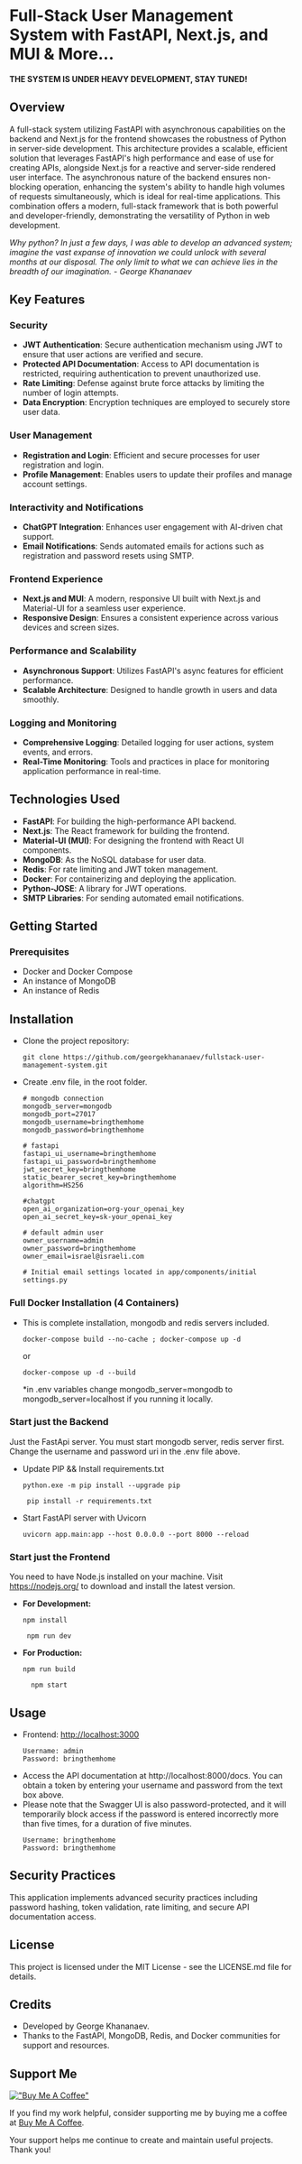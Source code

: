 # Full-Stack User Management System with FastAPI, Next.js, and MUI & More...
**THE SYSTEM IS UNDER HEAVY DEVELOPMENT, STAY TUNED!**

## Overview

A full-stack system utilizing FastAPI with asynchronous capabilities on the backend and Next.js for the frontend showcases the robustness of Python in server-side development. This architecture provides a scalable, efficient solution that leverages FastAPI's high performance and ease of use for creating APIs, alongside Next.js for a reactive and server-side rendered user interface. The asynchronous nature of the backend ensures non-blocking operation, enhancing the system's ability to handle high volumes of requests simultaneously, which is ideal for real-time applications. This combination offers a modern, full-stack framework that is both powerful and developer-friendly, demonstrating the versatility of Python in web development.

_Why python? In just a few days, I was able to develop an advanced system; imagine the vast expanse of innovation we could unlock with several months at our disposal. The only limit to what we can achieve lies in the breadth of our imagination. - George Khananaev_

## Key Features

### Security
- **JWT Authentication**: Secure authentication mechanism using JWT to ensure that user actions are verified and secure.
- **Protected API Documentation**: Access to API documentation is restricted, requiring authentication to prevent unauthorized use.
- **Rate Limiting**: Defense against brute force attacks by limiting the number of login attempts.
- **Data Encryption**: Encryption techniques are employed to securely store user data.


### User Management
- **Registration and Login**: Efficient and secure processes for user registration and login.
- **Profile Management**: Enables users to update their profiles and manage account settings.

### Interactivity and Notifications
- **ChatGPT Integration**: Enhances user engagement with AI-driven chat support.
- **Email Notifications**: Sends automated emails for actions such as registration and password resets using SMTP.

### Frontend Experience
- **Next.js and MUI**: A modern, responsive UI built with Next.js and Material-UI for a seamless user experience.
- **Responsive Design**: Ensures a consistent experience across various devices and screen sizes.

### Performance and Scalability
- **Asynchronous Support**: Utilizes FastAPI's async features for efficient performance.
- **Scalable Architecture**: Designed to handle growth in users and data smoothly.

### Logging and Monitoring
- **Comprehensive Logging**: Detailed logging for user actions, system events, and errors.
- **Real-Time Monitoring**: Tools and practices in place for monitoring application performance in real-time.

## Technologies Used

- **FastAPI**: For building the high-performance API backend.
- **Next.js**: The React framework for building the frontend.
- **Material-UI (MUI)**: For designing the frontend with React UI components.
- **MongoDB**: As the NoSQL database for user data.
- **Redis**: For rate limiting and JWT token management.
- **Docker**: For containerizing and deploying the application.
- **Python-JOSE**: A library for JWT operations.
- **SMTP Libraries**: For sending automated email notifications.

## Getting Started

### Prerequisites

- Docker and Docker Compose
- An instance of MongoDB
- An instance of Redis


## Installation
* Clone the project repository:
   ```shell
   git clone https://github.com/georgekhananaev/fullstack-user-management-system.git
   ```

* Create .env file, in the root folder.
  ```text
  # mongodb connection
  mongodb_server=mongodb
  mongodb_port=27017
  mongodb_username=bringthemhome
  mongodb_password=bringthemhome
  
  # fastapi
  fastapi_ui_username=bringthemhome
  fastapi_ui_password=bringthemhome
  jwt_secret_key=bringthemhome
  static_bearer_secret_key=bringthemhome
  algorithm=HS256
  
  #chatgpt
  open_ai_organization=org-your_openai_key
  open_ai_secret_key=sk-your_openai_key
  
  # default admin user
  owner_username=admin
  owner_password=bringthemhome
  owner_email=israel@israeli.com
  
  # Initial email settings located in app/components/initial settings.py
  ```


### Full Docker Installation (4 Containers)
* This is complete installation, mongodb and redis servers included.
    ```shell
    docker-compose build --no-cache ; docker-compose up -d
    ``` 
  or
    ```shell
    docker-compose up -d --build
    ```
  *in .env variables change mongodb_server=mongodb to mongodb_server=localhost if you running it locally.

### Start just the Backend
Just the FastApi server. You must start mongodb server, redis server first. Change the username and password uri in the .env file above.

* Update PIP && Install requirements.txt
    ```shell
    python.exe -m pip install --upgrade pip
    ```
    ```shell
     pip install -r requirements.txt
    ```

* Start FastAPI server with Uvicorn

    ```shell
    uvicorn app.main:app --host 0.0.0.0 --port 8000 --reload
    ```

### Start just the Frontend
You need to have Node.js installed on your machine.
Visit https://nodejs.org/ to download and install the latest version.

* <b>For Development:</b>

    ```shell
    npm install
    ```
    ```shell
     npm run dev
    ```

* <b>For Production:</b>
    ```shell
    npm run build
    ```
  ```shell
    npm start
    ```


## Usage

- Frontend: [http://localhost:3000](http://localhost:3000)
  ```swagger codegen
  Username: admin
  Password: bringthemhome
  ```
* Access the API documentation at http://localhost:8000/docs. You can obtain a token by entering your username and password from the text box above. 
* Please note that the Swagger UI is also password-protected, and it will temporarily block access if the password is entered incorrectly more than five times, for a duration of five minutes.
  ```swagger codegen
  Username: bringthemhome
  Password: bringthemhome
  ```


## Security Practices
This application implements advanced security practices including password hashing, token validation, rate limiting, and secure API documentation access.

## License
This project is licensed under the MIT License - see the LICENSE.md file for details.

## Credits
- Developed by George Khananaev.
- Thanks to the FastAPI, MongoDB, Redis, and Docker communities for support and resources.

## Support Me

[!["Buy Me A Coffee"](https://www.buymeacoffee.com/assets/img/custom_images/orange_img.png)](https://www.buymeacoffee.com/georgekhananaev)

If you find my work helpful, consider supporting me by buying me a coffee at [Buy Me A Coffee](https://www.buymeacoffee.com/georgekhananaev). 

Your support helps me continue to create and maintain useful projects. Thank you!
